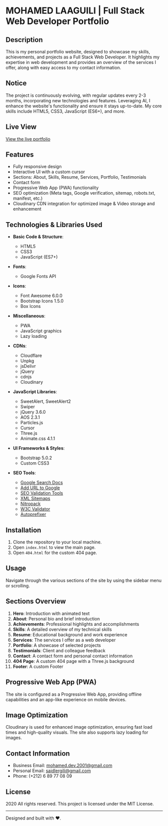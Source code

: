 # MOHAMED LAAGUILI | Full Stack Web Developer Portfolio

## Description
This is my personal portfolio website, designed to showcase my skills, achievements, and projects as a Full Stack Web Developer. It highlights my expertise in web development and provides an overview of the services I offer, along with easy access to my contact information.

## Notice
The project is continuously evolving, with regular updates every 2-3 months, incorporating new technologies and features. Leveraging AI, I enhance the website's functionality and ensure it stays up-to-date. My core skills include HTML5, CSS3, JavaScript (ES6+), and more.

## Live View
[View the live portfolio](https://laaguili-dev.app.genez.io/)

## Features
- Fully responsive design
- Interactive UI with a custom cursor
- Sections: About, Skills, Resume, Services, Portfolio, Testimonials
- Contact form
- Progressive Web App (PWA) functionality
- SEO optimization (Meta tags, Google verification, sitemap, robots.txt, manifest, etc.)
- Cloudinary CDN integration for optimized image & Video storage and enhancement

## Technologies & Libraries Used
- **Basic Code & Structure**:  
  - HTML5  
  - CSS3  
  - JavaScript (ES7+)

- **Fonts**:  
  - Google Fonts API

- **Icons**:  
  - Font Awesome 6.0.0  
  - Bootstrap Icons 1.5.0  
  - Box Icons

- **Miscellaneous**:  
  - PWA  
  - JavaScript graphics  
  - Lazy loading

- **CDNs**:  
  - Cloudflare  
  - Unpkg  
  - jsDelivr  
  - jQuery  
  - cdnjs  
  - Cloudinary

- **JavaScript Libraries**:  
  - SweetAlert, SweetAlert2  
  - Swiper  
  - jQuery 3.6.0  
  - AOS 2.3.1  
  - Particles.js  
  - Cursor  
  - Three.js  
  - Animate.css 4.1.1

- **UI Frameworks & Styles**:  
  - Bootstrap 5.0.2  
  - Custom CSS3

- **SEO Tools**:  
  - [Google Search Docs](https://developers.google.com/search/docs/crawling-indexing/special-tags?hl=fr)  
  - [Add URL to Google](https://www.google.nl/intl/nl/add_url.html)  
  - [SEO Validation Tools](https://webcode.tools/)  
  - [XML Sitemaps](https://www.xml-sitemaps.com/)  
  - [Nitropack](https://nitropack.io/demo/error)  
  - [W3C Validator](https://validator.w3.org/)  
  - [Autoprefixer](https://autoprefixer.github.io/)

## Installation
1. Clone the repository to your local machine.
2. Open `index.html` to view the main page.
3. Open `404.html` for the custom 404 page.

## Usage
Navigate through the various sections of the site by using the sidebar menu or scrolling.

## Sections Overview
1. **Hero**: Introduction with animated text
2. **About**: Personal bio and brief introduction
3. **Achievements**: Professional highlights and accomplishments
4. **Skills**: A detailed overview of my technical skills
5. **Resume**: Educational background and work experience
6. **Services**: The services I offer as a web developer
7. **Portfolio**: A showcase of selected projects
8. **Testimonials**: Client and colleague feedback
9. **Contact**: A contact form and personal contact information
10. **404 Page**: A custom 404 page with a Three.js background
9. **Footer**: A custom Footer 

## Progressive Web App (PWA)
The site is configured as a Progressive Web App, providing offline capabilities and an app-like experience on mobile devices.

## Image Optimization
Cloudinary is used for enhanced image optimization, ensuring fast load times and high-quality visuals. The site also supports lazy loading for images.

## Contact Information
- Business Email: mohamed.dev.2001@gmail.com
- Personal Email: saidlergili@gmail.com
- Phone: (+212) 6 89 77 08 09

## License
2020 All rights reserved. This project is licensed under the MIT License.

---
Designed and built with ❤️.
